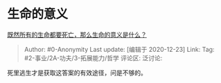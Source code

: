 # 生命的意义
[既然所有的生命都要死亡，那么生命的意义是什么？](https://www.zhihu.com/question/288017836/answer/489260204)

> Author: #0-Anonymity
> Last update: [编辑于 2020-12-23]
> Link:
> Tag: #2-事业/2A-功夫/3-拓展能力/哲学 
> 评论区:
> 泛讨论:

死里逃生才是获取这答案的有效途径，问是不够的。
